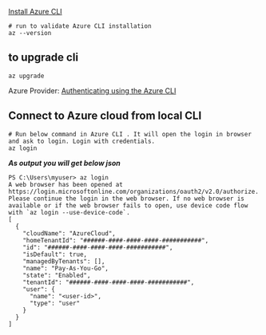 
[Install Azure CLI](https://learn.microsoft.com/en-us/cli/azure/install-azure-cli)

```
# run to validate Azure CLI installation
az --version
```

## to upgrade cli 
```
az upgrade
```

Azure Provider: [Authenticating using the Azure CLI](https://registry.terraform.io/providers/hashicorp/azurerm/latest/docs/guides/azure_cli)

## Connect to Azure cloud from local CLI
```
# Run below command in Azure CLI . It will open the login in browser and ask to login. Login with credentials. 
az login
```



***As output you will get below json***
```
PS C:\Users\myuser> az login
A web browser has been opened at https://login.microsoftonline.com/organizations/oauth2/v2.0/authorize. Please continue the login in the web browser. If no web browser is available or if the web browser fails to open, use device code flow with `az login --use-device-code`.
[
  {
    "cloudName": "AzureCloud",
    "homeTenantId": "######-####-####-####-###########",
    "id": "######-####-####-####-###########",
    "isDefault": true,
    "managedByTenants": [],
    "name": "Pay-As-You-Go",
    "state": "Enabled",
    "tenantId": "######-####-####-####-###########",
    "user": {
      "name": "<user-id>",
      "type": "user"
    }
  }
]
```
